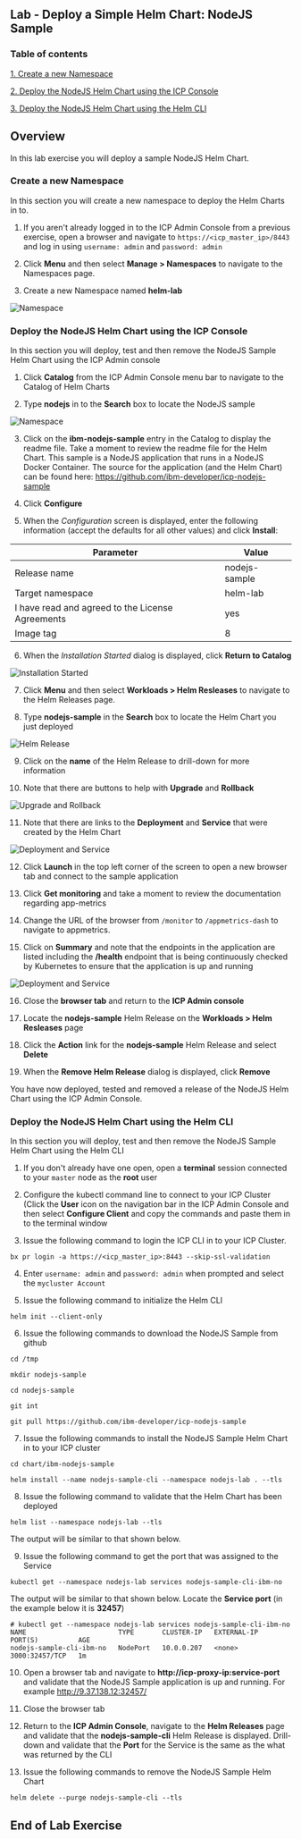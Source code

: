 Lab - Deploy a Simple Helm Chart: NodeJS Sample
---

### Table of contents
[1. Create a new Namespace](#namespace)

[2. Deploy the NodeJS Helm Chart using the ICP Console](#consoleDeploy)

[3. Deploy the NodeJS Helm Chart using the Helm CLI](#cmdDeploy)

## Overview
In this lab exercise you will deploy a sample NodeJS Helm Chart.

### Create a new Namespace <a name="namespace"></a>
In this section you will create a new namespace to deploy the Helm Charts in to.

1. If you aren't already logged in to the ICP Admin Console from a previous exercise, open a browser and navigate to `https://<icp_master_ip>/8443` and log in using `username: admin` and `password: admin`

2. Click **Menu** and then select **Manage > Namespaces** to navigate to the Namespaces page.

3. Create a new Namespace named **helm-lab**

  ![Namespace](images/helm101/namespace.jpg)

### Deploy the NodeJS Helm Chart using the ICP Console <a name="consoleDeploy"></a>
In this section you will deploy, test and then remove the NodeJS Sample Helm Chart using the ICP Admin console

1. Click **Catalog** from the ICP Admin Console menu bar to navigate to the Catalog of Helm Charts

2. Type **nodejs** in to the **Search** box to locate the NodeJS sample

  ![Namespace](images/helm101/search.jpg)

3. Click on the **ibm-nodejs-sample** entry in the Catalog to display the readme file. Take a moment to review the readme file for the Helm Chart. This sample is a NodeJS application that runs in a NodeJS Docker Container. The source for the application (and the Helm Chart) can be found here: https://github.com/ibm-developer/icp-nodejs-sample

4. Click **Configure**

5. When the *Configuration* screen is displayed, enter the following information (accept the defaults for all other values) and click **Install**:

  | Parameter       | Value |
  | ------------- |-------------|
  | Release name     | nodejs-sample |
  | Target namespace      | helm-lab      |
  | I have read and agreed to the License Agreements | yes      |
  | Image tag | 8     |

6. When the *Installation Started* dialog is displayed, click **Return to Catalog**

  ![Installation Started](images/helm101/installationstarted.jpg)

7. Click **Menu** and then select **Workloads > Helm Resleases** to navigate to the Helm Releases page.

8. Type **nodejs-sample** in the **Search** box to locate the Helm Chart you just deployed

  ![Helm Release](images/helm101/helmrelease1.jpg)

9. Click on the **name** of the Helm Release to drill-down for more information

10. Note that there are buttons to help with **Upgrade** and **Rollback**

  ![Upgrade and Rollback](images/helm101/details.jpg)

11. Note that there are links to the **Deployment** and **Service** that were created by the Helm Chart

  ![Deployment and Service](images/helm101/deploymentdata.jpg)

12. Click **Launch** in the top left corner of the screen to open a new browser tab and connect to the sample application

13. Click **Get monitoring** and take a moment to review the documentation regarding app-metrics

14. Change the URL of the browser from `/monitor` to `/appmetrics-dash` to navigate to appmetrics.

15. Click on **Summary** and note that the endpoints in the application are listed including the **/health** endpoint that is being continuously checked by Kubernetes to ensure that the application is up and running

  ![Deployment and Service](images/helm101/appmetrics.jpg)

16. Close the **browser tab** and return to the **ICP Admin console**

17. Locate the **nodejs-sample** Helm Release on the **Workloads > Helm Resleases** page

18. Click the **Action** link for the **nodejs-sample** Helm Release and select **Delete**

19. When the **Remove Helm Release** dialog is displayed, click **Remove**

  You have now deployed, tested and removed a release of the NodeJS Helm Chart using the ICP Admin Console.

### Deploy the NodeJS Helm Chart using the Helm CLI <a name="cmdDeploy"></a>
In this section you will deploy, test and then remove the NodeJS Sample Helm Chart using the Helm CLI

1. If you don't already have one open, open a **terminal** session connected to your `master` node as the **root** user

2. Configure the kubectl command line to connect to your ICP Cluster (Click the **User** icon on the navigation bar in the ICP Admin Console and then select **Configure Client** and copy the commands and paste them in to the terminal window

3. Issue the following command to login the ICP CLI in to your ICP Cluster.  

  ```
  bx pr login -a https://<icp_master_ip>:8443 --skip-ssl-validation
  ```

4. Enter `username: admin` and `password: admin` when prompted and select the `mycluster Account`

5. Issue the following command to initialize the Helm CLI

  ```
  helm init --client-only
  ```

6. Issue the following commands to download the NodeJS Sample from github

  ```
  cd /tmp

  mkdir nodejs-sample

  cd nodejs-sample

  git int

  git pull https://github.com/ibm-developer/icp-nodejs-sample
  ```

7. Issue the following commands to install the NodeJS Sample Helm Chart in to your ICP cluster

  ```
  cd chart/ibm-nodejs-sample
  
  helm install --name nodejs-sample-cli --namespace nodejs-lab . --tls
  ```

8. Issue the following command to validate that the Helm Chart has been deployed

  ```
  helm list --namespace nodejs-lab --tls
  ```

  The output will be similar to that shown below.

9. Issue the following command to get the port that was assigned to the Service

  ```
  kubectl get --namespace nodejs-lab services nodejs-sample-cli-ibm-no
  ```

  The output will be similar to that shown below. Locate the **Service port** (in the example below it is **32457**)

  ```
  # kubectl get --namespace nodejs-lab services nodejs-sample-cli-ibm-no
  NAME                       TYPE       CLUSTER-IP   EXTERNAL-IP   PORT(S)          AGE
  nodejs-sample-cli-ibm-no   NodePort   10.0.0.207   <none>        3000:32457/TCP   1m
  ```

10. Open a browser tab and navigate to **http://icp-proxy-ip:service-port** and validate that the NodeJS Sample application is up and running. For example http://9.37.138.12:32457/

11. Close the browser tab

12. Return to the **ICP Admin Console**, navigate to the **Helm Releases** page and validate that the **nodejs-sample-cli** Helm Release is displayed. Drill-down and validate that the **Port** for the Service is the same as the what was returned by the CLI

13. Issue the following commands to remove the NodeJS Sample Helm Chart

  ```
  helm delete --purge nodejs-sample-cli --tls
  ```

## End of Lab Exercise
